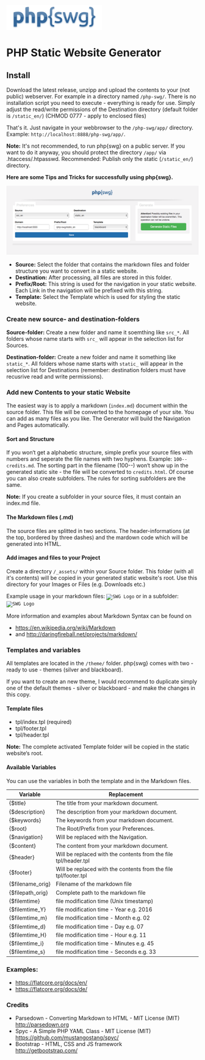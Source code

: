 <img src="app/images/logo.png" alt="logo" width="250" height="66" />

# PHP Static Website Generator


## Install

Download the latest release, unzipp and upload the contents to your (not public) webserver. For example in a directory named <code>/php-swg/</code>. There is no installation script you need to execute - everything is ready for use. Simply adjust the read/write permissions of the Destination directory (default folder is <code>/static_en/</code>) (CHMOD 0777 - apply to enclosed files)

That's it. Just navigate in your webbrowser to the <code>/php-swg/app/</code> directory.<br>
Example: <code>http://localhost:8888/php-swg/app/</code>.

__Note:__ It's not recommended, to run php{swg} on a public server. If you want to do it anyway, you should protect the directory <code>/app/</code> via .htaccess/.htpasswd. Recommended: Publish only the static (<code>/static_en/</code>) directory.


__Here are some Tips and Tricks for successfully using php{swg}.__

<img src="app/images/screen_app.png" alt="screen_app" />

* __Source:__ Select the folder that contains the markdown files and folder structure you want to convert in a static website.
* __Destination:__ After processing, all files are stored in this folder.
* __Prefix/Root:__ This string is used for the navigation in your static website. Each Link in the navigation will be prefixed with this string.
* __Template:__ Select the Template which is used for styling the static website.

### Create new source- and destination-folders

__Source-folder:__ Create a new folder and name it soemthing like <code>src_*</code>. All folders whose name starts with <code>src_</code> will appear in the selection list for Sources.

__Destination-folder:__ Create a new folder and name it something like <code>static_*</code>. All folders whose name starts with <code>static_</code> will appear in the selection list for Destinations (remember: destination folders must have recusrive read and write permissions).

### Add new Contents to your static Website

The easiest way is to apply a markdown (<code>index.md</code>) document within the source folder. This file will be converted to the homepage of your site. You can add as many files as you like. The Generator will build the Navigation and Pages automatically.

#### Sort and Structure

If you won‘t get a alphabetic structure, simple prefix your source files with numbers and seperate the file names with two hyphens. Example: <code>100--credits.md</code>. The sorting part in the filename (100--) won‘t show up in the generated static site - the file will be converted to <code>credits.html</code>. Of course you can also create subfolders. The rules for sorting subfolders are the same.

__Note:__ If you create a subfolder in your source files, it must contain an index.md file.

#### The Markdown files (.md)

The source files are splitted in two sections. The header-informations (at the top, bordered by three dashes) and the mardown code which will be generated into HTML.

#### Add images and files to your Project

Create a directory <code>/_assets/</code> within your Source folder. This folder (with all it's contents) will be copied in your generated static website's root. Use this directory for your Images or Files (e.g. Downloads etc.)

Example usage in your markdown files: <code>![SWG Logo](_assets/images/logo.png)</code> or in a subfolder: <code>![SWG Logo](../_assets/images/logo.png)</code>

More information and examples about Markdown Syntax can be found on

* https://en.wikipedia.org/wiki/Markdown
* and http://daringfireball.net/projects/markdown/

### Templates and variables

All templates are located in the <code>/theme/</code> folder.
php{swg} comes with two - ready to use - themes (silver and blackboard).

If you want to create an new theme, I would recommend to duplicate simply one of the default themes - silver or blackboard - and make the changes in this copy.

#### Template files

* tpl/index.tpl (required)
* tpl/footer.tpl
* tpl/header.tpl

__Note:__ The complete activated Template folder will be copied in the static website‘s root.


#### Available Variables

You can use the variables in both the template and in the Markdown files.

| Variable  | Replacement |
| ------------- | ------------- |
| {$title} | The title from your markdown document. |
| {$description} | The description from your markdown document. |
| {$keywords} | The keywords from your markdown document. |
| {$root} | The Root/Prefix from your Preferences. |
| {$navigation} | Will be replaced with the Navigation. |
| {$content} | The content from your markdown document. |
| {$header} | Will be replaced with the contents from the file tpl/header.tpl |
| {$footer} | Will be replaced with the contents from the file tpl/footer.tpl |
| {$filename_orig} | Filename of the markdown file |
| {$filepath_orig} | Complete path to the markdown file |
| {$filemtime} | file modification time (Unix timestamp) |
| {$filemtime_Y} | file modification time - Year e.g. 2016 |
| {$filemtime_m} | file modification time - Month e.g. 02 |
| {$filemtime_d} | file modification time - Day e.g. 07 |
| {$filemtime_H} | file modification time - Hour e.g. 11 |
| {$filemtime_i} | file modification time - Minutes e.g. 45 |
| {$filemtime_s} | file modification time - Seconds e.g. 33 |

### Examples:

* https://flatcore.org/docs/en/
* https://flatcore.org/docs/de/


### Credits

* Parsedown - Converting Markdown to HTML - MIT License (MIT)<br>
http://parsedown.org
* Spyc - A Simple PHP YAML Class - MIT License (MIT)<br>
https://github.com/mustangostang/spyc/
* Bootstrap - HTML, CSS and JS framework<br>
http://getbootstrap.com/
